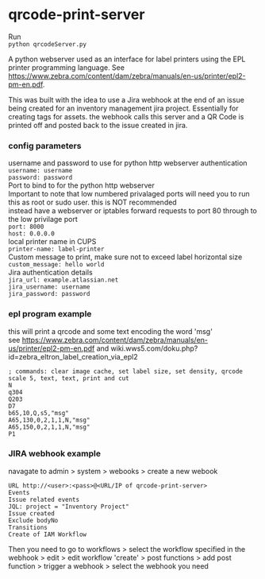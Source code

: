 # qrcode-print-server

Run  
`python qrcodeServer.py`

A python webserver used as an interface for label printers using the EPL printer programming language. See https://www.zebra.com/content/dam/zebra/manuals/en-us/printer/epl2-pm-en.pdf.

This was built with the idea to use a Jira webhook at the end of an issue being created for an inventory management jira project. Essentially for creating tags for assets. the webhook calls this server and a QR Code is printed off and posted back to the issue created in jira.

### config parameters

username and password to use for python http webserver authentication  
`username: username`  
`password: password`  
Port to bind to for the python http webserver  
Important to note that low numbered privalaged ports will need you to run this as root or sudo user. this is NOT recommended  
instead have a webserver or iptables forward requests to port 80 through to the low privilage port  
`port: 8000`  
`host: 0.0.0.0`  
local printer name in CUPS  
`printer-name: label-printer`  
Custom message to print, make sure not to exceed label horizontal size  
`custom_message: hello world`  
Jira authentication details  
`jira_url: example.atlassian.net`  
`jira_username: username`  
`jira_password: password`  

### epl program example

this will print a qrcode and some text encoding the word 'msg'  
see https://www.zebra.com/content/dam/zebra/manuals/en-us/printer/epl2-pm-en.pdf and wiki.wws5.com/doku.php?id=zebra_eltron_label_creation_via_epl2

    ; commands: clear image cache, set label size, set density, qrcode scale 5, text, text, print and cut
    N
    q304
    Q203
    D7
    b65,10,Q,s5,"msg"
    A65,130,0,2,1,1,N,"msg"
    A65,150,0,2,1,1,N,"msg"
    P1

### JIRA webhook example

navagate to admin > system > webooks > create a new webook

    URL http://<user>:<pass>@<URL/IP of qrcode-print-server>
    Events
    Issue related events
    JQL: project = "Inventory Project"
    Issue created
    Exclude bodyNo
    Transitions
    Create of IAM Workflow
    
Then you need to go to workflows > select the workflow specified in the webhook > edit > edit workflow 'create' > post functions > add post function > trigger a webhook > select the webhook you need
